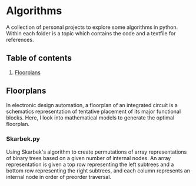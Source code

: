 # Algorithms
A collection of personal projects to explore some algorithms in python. Within each folder is a topic which contains the code and a textfile for references.

## Table of contents
1. [Floorplans](#floorplans)

## Floorplans <a name="floorplans"></a>
In electronic design automation, a floorplan of an integrated circuit is a schematics representation of tentative placement of its major functional blocks. Here, I look into mathematical models to generate the optimal floorplan.

### Skarbek.py
Using Skarbek's algorithm to create permutations of array representations of binary trees based on a given number of internal nodes. An array representation is given a top row representing the left subtrees and a bottom row representing the right subtrees, and each column represents an internal node in order of preorder traversal.